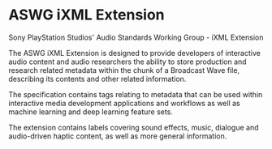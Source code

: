 # ASWG iXML Extension
Sony PlayStation Studios' Audio Standards Working Group - iXML Extension

The ASWG iXML Extension is designed to provide developers of interactive audio content and audio researchers the ability to store production and research related metadata within the <BWFXML> chunk of a Broadcast Wave file, describing its contents and other related information.

The specification contains tags relating to metadata that can be used within interactive media development applications and workflows as well as machine learning and deep learning feature sets.

The extension contains labels covering sound effects, music, dialogue and audio-driven haptic content, as well as more general information.
